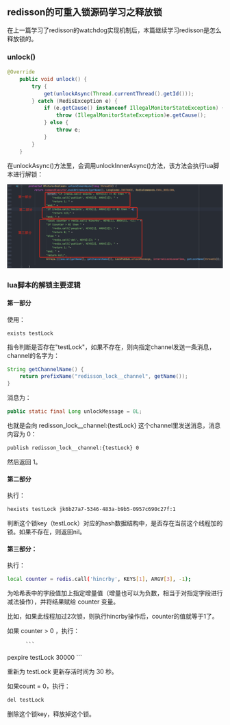 ## redisson的可重入锁源码学习之释放锁

在上一篇学习了redisson的watchdog实现机制后，本篇继续学习redisson是怎么释放锁的。

### unlock()

```java
@Override
    public void unlock() {
        try {
            get(unlockAsync(Thread.currentThread().getId()));
        } catch (RedisException e) {
            if (e.getCause() instanceof IllegalMonitorStateException) {
                throw (IllegalMonitorStateException)e.getCause();
            } else {
                throw e;
            }
        }
    }
```

在unlockAsync()方法里，会调用unlockInnerAsync()方法，该方法会执行lua脚本进行解锁：

<img src="redisson的可重入锁源码学习之释放锁.assets/redisson可重入锁之解锁.png" alt="redisson可重入锁之解锁" style="zoom:50%;" />

### lua脚本的解锁主要逻辑

#### 第一部分

使用：

```bahs
exists testLock
```

指令判断是否存在"testLock"，如果不存在，则向指定channel发送一条消息，channel的名字为：

```java
String getChannelName() {
    return prefixName("redisson_lock__channel", getName());
}
```

消息为：

```java
public static final Long unlockMessage = 0L;
```

也就是会向 redisson_lock__channel:{testLock} 这个channel里发送消息，消息内容为 0：

```bash
publish redisson_lock__channel:{testLock} 0
```

然后返回 1。

#### 第二部分

执行：

```bash
hexists testLock jk6b27a7-5346-483a-b9b5-0957c690c27f:1
```

判断这个锁key（testLock）对应的hash数据结构中，是否存在当前这个线程加的锁。如果不存在，则返回nil。

#### 第三部分：

执行：

```bash
local counter = redis.call('hincrby', KEYS[1], ARGV[3], -1); 
```

为哈希表中的字段值加上指定增量值（增量也可以为负数，相当于对指定字段进行减法操作），并将结果赋给 counter 变量。

比如，如果此线程加过2次锁，则执行hincrby操作后，counter的值就等于1了。

如果 counter > 0 ，执行：

          ```
pexpire testLock 30000
          ```

重新为 testLock 更新存活时间为 30 秒。

如果count = 0，执行：

```bash
del testLock
```

删除这个锁key，释放掉这个锁。